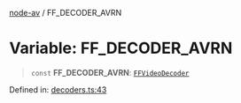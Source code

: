 [node-av](../globals.md) / FF\_DECODER\_AVRN

# Variable: FF\_DECODER\_AVRN

> `const` **FF\_DECODER\_AVRN**: [`FFVideoDecoder`](../type-aliases/FFVideoDecoder.md)

Defined in: [decoders.ts:43](https://github.com/seydx/av/blob/f8631fc881b394300b1479f511d55cf1c370a87f/src/constants/decoders.ts#L43)
